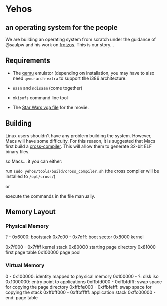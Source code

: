 

# Yehos
## an operating system for the people

We are building an operating system from scratch under the guidance of @saulpw and his work on [frotzos](https://github.com/saulpw/frotzos). This is our story...

## Requirements

 - The [qemu](www.qemu.org/) emulator (depending on installation, you may have to also need `qemu-arch-extra` to support the i386 architecture. 

 - `nasm` and `ndisasm` (come together)

 - `mkisofs` command line tool

 - The [Star Wars vga file](https://github.com/zormit/yehos/pull/4#issuecomment-307857771) for the movie.

## Building

Linux users shouldn't have any problem building the system. However, Macs will have some difficulty. For this reason, it is suggested that Macs first build a [cross-compiler](https://en.wikipedia.org/wiki/Cross_compiler). This will allow them to generate 32-bit ELF binary files.

so Macs... it you can either:

run `sudo yehos/tools/build/cross_compiler.sh` (the cross compiler will be installed to `/opt/cross/`)

or

execute the commands in the file manually. 

## Memory Layout

### Physical Memory

? - 0x6000: bootstack
0x7c00 - 0x7dff: boot sector
0x8000 kernel

0x7f000 - 0x7ffff kernel stack
0x80000 starting page directory
0x81000 first page table
0x100000 page pool

### Virtual Memory
0 - 0x100000: identity mapped to physical memory
0x100000 - ?: disk iso
0x1000000: entry point to applications
0xffbfd000 - 0xffbfdfff: swap space for copying the page directory
0xffbfe000 - 0xffbfefff: swap space for copying the stack
0xffbff000 - 0xffbfffff: application stack
0xffc00000 - end: page table

